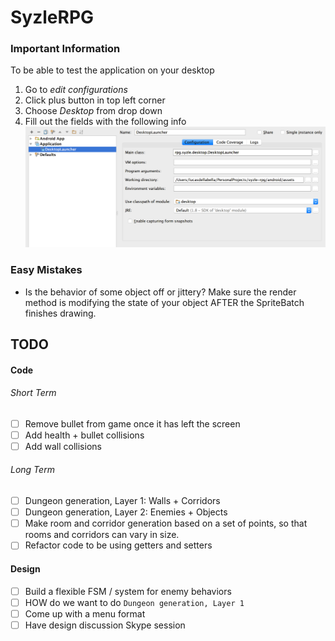 # SyzleRPG

### Important Information
To be able to test the application on your desktop
1. Go to _edit configurations_
2. Click plus button in top left corner
3. Choose _Desktop_ from drop down
4. Fill out the fields with the following info
![Desktop Run Config](/readme-assets/desktop-run-config.png)

### Easy Mistakes
* Is the behavior of some object off or jittery? Make sure the render method is modifying the state of your object AFTER the SpriteBatch finishes drawing.


## TODO

#### Code
###### Short Term
- [ ] Remove bullet from game once it has left the screen
- [ ] Add health + bullet collisions
- [ ] Add wall collisions

###### Long Term
- [ ] Dungeon generation, Layer 1: Walls + Corridors
- [ ] Dungeon generation, Layer 2: Enemies + Objects
- [ ] Make room and corridor generation based on a set of points, so that rooms and corridors can vary in size.
- [ ] Refactor code to be using getters and setters

#### Design
- [ ] Build a flexible FSM / system for enemy behaviors
- [ ] HOW do we want to do `Dungeon generation, Layer 1`
- [ ] Come up with a menu format
- [ ] Have design discussion Skype session
